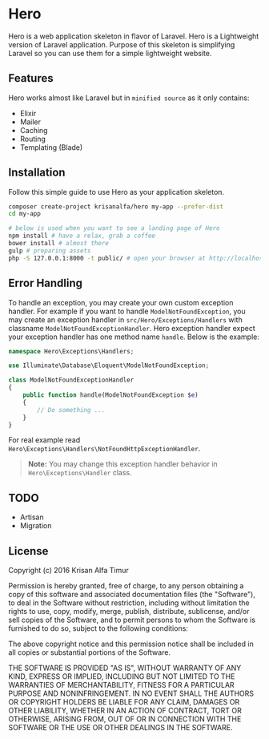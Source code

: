 # Hero

Hero is a web application skeleton in flavor of Laravel.
Hero is a Lightweight version of Laravel application.
Purpose of this skeleton is simplifying Laravel so you can use them for a simple lightweight website.

## Features

Hero works almost like Laravel but in `minified source` as it only contains:

- Elixir
- Mailer
- Caching
- Routing
- Templating (Blade)

## Installation

Follow this simple guide to use Hero as your application skeleton.

```sh
composer create-project krisanalfa/hero my-app --prefer-dist
cd my-app

# below is used when you want to see a landing page of Hero
npm install # have a relax, grab a coffee
bower install # almost there
gulp # preparing assets
php -S 127.0.0.1:8000 -t public/ # open your browser at http://localhost:8000
```

## Error Handling

To handle an exception, you may create your own custom exception handler.
For example if you want to handle `ModelNotFoundException`, you may create an exception handler in `src/Hero/Exceptions/Handlers` with classname `ModelNotFoundExceptionHandler`.
Hero exception handler expect your exception handler has one method name `handle`. Below is the example:

```php
namespace Hero\Exceptions\Handlers;

use Illuminate\Database\Eloquent\ModelNotFoundException;

class ModelNotFoundExceptionHandler
{
    public function handle(ModelNotFoundException $e)
    {
        // Do something ...
    }
}
```

For real example read `Hero\Exceptions\Handlers\NotFoundHttpExceptionHandler`.

> **Note:** You may change this exception handler behavior in `Hero\Exceptions\Handler` class.

## TODO

- Artisan
- Migration

## License

Copyright (c) 2016 Krisan Alfa Timur

Permission is hereby granted, free of charge, to any person obtaining a copy of this software and associated documentation files (the "Software"), to deal in the Software without restriction, including without limitation the rights to use, copy, modify, merge, publish, distribute, sublicense, and/or sell copies of the Software, and to permit persons to whom the Software is furnished to do so, subject to the following conditions:

The above copyright notice and this permission notice shall be included in all copies or substantial portions of the Software.

THE SOFTWARE IS PROVIDED "AS IS", WITHOUT WARRANTY OF ANY KIND, EXPRESS OR IMPLIED, INCLUDING BUT NOT LIMITED TO THE WARRANTIES OF MERCHANTABILITY, FITNESS FOR A PARTICULAR PURPOSE AND NONINFRINGEMENT. IN NO EVENT SHALL THE AUTHORS OR COPYRIGHT HOLDERS BE LIABLE FOR ANY CLAIM, DAMAGES OR OTHER LIABILITY, WHETHER IN AN ACTION OF CONTRACT, TORT OR OTHERWISE, ARISING FROM, OUT OF OR IN CONNECTION WITH THE SOFTWARE OR THE USE OR OTHER DEALINGS IN THE SOFTWARE.
